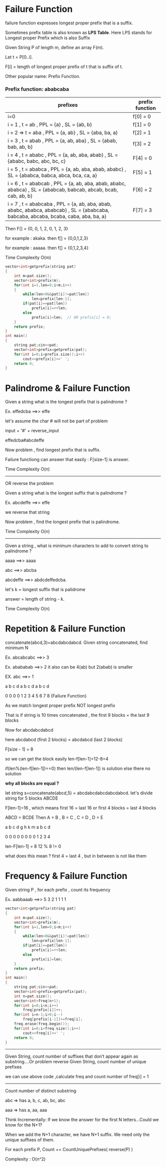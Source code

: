 # Failure Function

failure function expresses longest proper prefix that is a suffix.

Sometimes prefix table is also known as **LPS Table**. Here LPS stands for Longest proper Prefix which is also Suffix

Given String P of length m, define an array F(m).

Let t = P[0..i].

F[i] = length of longest proper prefix of t that is suffix of t.

Other popular name: Prefix Function.

### Prefix function: ababcaba

| prefixes | prefix function|
|---|---|
| i=0 | f[0] = 0 |
| i = 1 , t = ab , PPL = {a} , SL = {ab, b} | f[1] = 0 |
| i = 2	=>	t = aba , PPL = {a, ab} , SL = {aba, ba, a} | f[2] = 1 |
| i = 3	, t = abab , PPL = {a, ab, aba} , SL = {abab, bab, ab, b} | f[3] = 2 |
| i = 4	, t = ababc , PPL = {a, ab, aba, abab} , SL = {ababc, babc, abc, bc, c}| F[4] = 0 |
| i = 5	, t = ababca , PPL = {a, ab, aba, abab, ababc} , SL = {ababca, babca, abca, bca, ca, a}| F[5] = 1 |
| i = 6	, t = ababcab , PPL = {a, ab, aba, abab, ababc, ababca} , SL = {ababcab, babcab, abcab, bcab, cab, ab, b}|F[6] = 2|
| i = 7	, t = ababcaba , PPL = {a, ab, aba, abab, ababc, ababca, ababcab} , SL = {ababcaba, babcaba, abcaba, bcaba, caba, aba, ba, a}|F[7] = 3|

Then F[] = {0, 0, 1, 2, 0, 1, 2, 3}

for example : akaka. then f[] = {0,0,1,2,3}

for example : aaaaa. then f[] = {0,1,2,3,4}

Time Complexity O(m)

```cpp
vector<int>getprefix(string pat)
{
    int m=pat.size();
    vector<int>prefix(m);
    for(int i=1,len=0;i<m;i++)
    {
        while(len>0&&pat[i]!=pat[len])
            len=prefix[len-1];
        if(pat[i]==pat[len])
            prefix[i]=++len;
        else
            prefix[i]=len;  // OR prefix[i] = 0;
    }
    return prefix;
}
int main()
{
    string pat;cin>>pat;
    vector<int>prefix=getprefix(pat);
    for(int i=0;i<prefix.size();i++)
        cout<<prefix[i]<<' ';
    return 0;
}
```

# Palindrome & Failure Function

Given a string what is the longest prefix that is palindrome ?

Ex. effedcba ==>> effe 

let's assume the char # will not be part of problem 

input + '#' + reverse_input

effedcba#abcdeffe

Now problem , find longest prefix that is suffix.

Failure functiong can answer that easily : F[size-1] is answer.

Time Complexity O(n)

*************************************************************************************************************************

OR reverse the problem

Given a string what is the longest suffix that is palindrome ?

Ex. abcdeffe ==>> effe 

we reverse that string

Now problem , find the longest prefix that is palindrome.

Time Complexity O(n)

*************************************************************************************************************************

Given a string , what is minimum characters to add to convert string to palindrome ?

aaaa ==>> aaaa

abc  ==>> abcba

abcdeffe  ==>> abdcdeffedcba.

let's k = longest suffix that is palidrome

answer = length of string - k.

Time Complexity O(n)

# Repetition & Failure Function

concatenate(abcd,3)=abcdabcdabcd. Given string concatenated, find minimum N

Ex. abcabcabc ==>> 3

Ex. abababab  ==>> 2
   it also can be 4(ab) but 2(abab) is smaller
   
EX. abc  ==>> 1

a b c d a b c d a b c d

0 0 0 0 1 2 3 4 5 6 7 8 (Failure Function)

As we match longest proper prefix NOT longest prefix 

That is if string is 10 times concatenated , the first 9 blocks = the last 9 blocks

Now for abcdabcdabcd

here abcdabcd (first 2 blocks) = abcdabcd (last 2 blocks)

F[size - 1] = 8

so we can get the block easily len-f[len-1]=12-8=4

if(len%(len-f[len-1])==0)
then len/(len-f[len-1]) is solution 
else there no solution

**why all blocks are equal ?**

let string s=concatenate(abcd,5) = abcdabcdabcdabcdabcd.
let's divide string for 5 blocks ABCDE

F[len-1]=16 , which means first 16 = last 16 or first 4 blocks = last 4 blocks

ABCD = BCDE Then A = B , B = C , C = D , D = E

a b c d g h k m a b c d

0 0 0 0 0 0 0 0 1 2 3 4

len-F[len-1] = 8   12 % 8 != 0

what does this mean ? first 4 = last 4 , but in between is not like them

# Frequency & Failure Function

Given string P , for each prefix , count its frequency

Ex. aabbaaab ==>> 5 3 2 1 1 1 1

```cpp
vector<int>getprefix(string pat)
{
    int m=pat.size();
    vector<int>prefix(m);
    for(int i=1,len=0;i<m;i++)
    {
        while(len>0&&pat[i]!=pat[len])
            len=prefix[len-1];
        if(pat[i]==pat[len])
            prefix[i]=++len;
        else
            prefix[i]=len;
    }
    return prefix;
}
int main()
{
    string pat;cin>>pat;
    vector<int>prefix=getprefix(pat);
    int n=pat.size();
    vector<int>freq(n+1);
    for(int i=0;i<n;i++)
        freq[prefix[i]]++;
    for(int i=n-1;i>0;i--)
        freq[prefix[i-1]]+=freq[i];
    freq.erase(freq.begin());
    for(int i=0;i<freq.size();i++)
        cout<<freq[i]<<' ';
    return 0;
}
```
*************************************************************************************************************************

Given String, count number of suffixes that don’t appear again
as substring….Or problem reverse Given String, count number of unique prefixes 

we can use above code ,calculate freq and count number of freq[i] = 1

*************************************************************************************************************************

Count number of distinct substring

abc => has a, b, c, ab, bc, abc

aaa => has a, aa, aaa

Think Incrementally: If we know the answer for the first N letters…Could we know for the N+1?

When we add the N+1 character, we have N+1 suffix. We
need only the unique suffixes of them.

For each prefix P, Count += CountUniquePrefixes( reverse(P) )

 Complexity : O(n^2)
